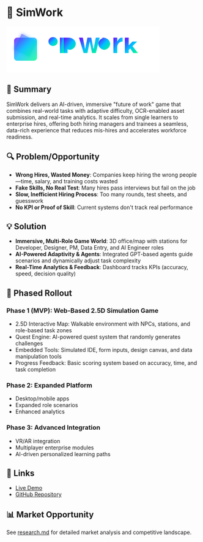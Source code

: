 # 🚀 SimWork

![SimWork Logo](public/images/logo.svg)

## 🔮 Summary
SimWork delivers an AI-driven, immersive "future of work" game that combines real-world tasks with adaptive difficulty, OCR-enabled asset submission, and real-time analytics. It scales from single learners to enterprise hires, offering both hiring managers and trainees a seamless, data-rich experience that reduces mis-hires and accelerates workforce readiness.

## 🔍 Problem/Opportunity
- **Wrong Hires, Wasted Money**: Companies keep hiring the wrong people—time, salary, and training costs wasted
- **Fake Skills, No Real Test**: Many hires pass interviews but fail on the job
- **Slow, Inefficient Hiring Process**: Too many rounds, test sheets, and guesswork
- **No KPI or Proof of Skill**: Current systems don't track real performance

## 💡 Solution
- **Immersive, Multi-Role Game World**: 3D office/map with stations for Developer, Designer, PM, Data Entry, and AI Engineer roles
- **AI-Powered Adaptivity & Agents**: Integrated GPT-based agents guide scenarios and dynamically adjust task complexity
- **Real-Time Analytics & Feedback**: Dashboard tracks KPIs (accuracy, speed, decision quality)

## 🧩 Phased Rollout
### Phase 1 (MVP): Web-Based 2.5D Simulation Game
- 2.5D Interactive Map: Walkable environment with NPCs, stations, and role-based task zones
- Quest Engine: AI-powered quest system that randomly generates challenges
- Embedded Tools: Simulated IDE, form inputs, design canvas, and data manipulation tools
- Progress Feedback: Basic scoring system based on accuracy, time, and task completion

### Phase 2: Expanded Platform
- Desktop/mobile apps
- Expanded role scenarios
- Enhanced analytics

### Phase 3: Advanced Integration
- VR/AR integration
- Multiplayer enterprise modules
- AI-driven personalized learning paths

## 🔗 Links
- [Live Demo](https://hunterho07.github.io/i11/)
- [GitHub Repository](https://github.com/hunterho07/i11)

## 📊 Market Opportunity
See [research.md](research.md) for detailed market analysis and competitive landscape.
